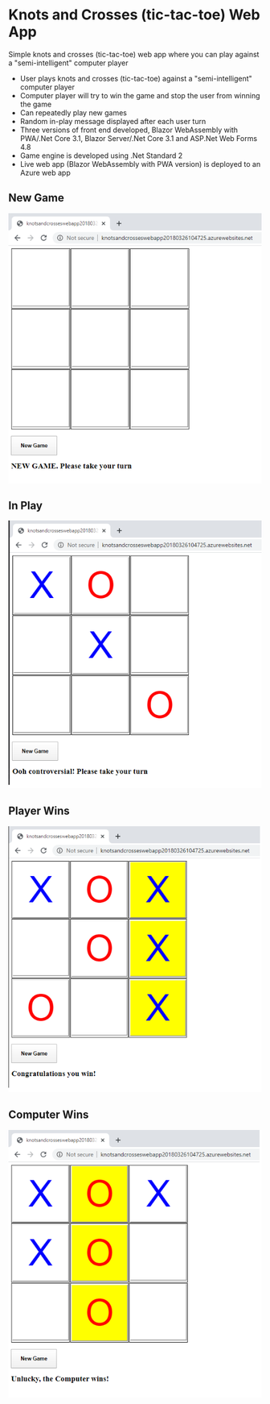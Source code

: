 # Knots and Crosses (tic-tac-toe) Web App
Simple knots and crosses (tic-tac-toe) web app where you can play against a "semi-intelligent" computer player

* User plays knots and crosses (tic-tac-toe) against a "semi-intelligent" computer player 
* Computer player will try to win the game and stop the user from winning the game
* Can repeatedly play new games
* Random in-play message displayed after each user turn
* Three versions of front end developed, Blazor WebAssembly with PWA/.Net Core 3.1, Blazor Server/.Net Core 3.1 and ASP.Net Web Forms 4.8
* Game engine is developed using .Net Standard 2
* Live web app (Blazor WebAssembly with PWA version) is deployed to an Azure web app

## New Game

![](Images/NewGame.png)

## In Play

![](Images/InPlay.png)

## Player Wins

![](Images/PlayerWins.png)

## Computer Wins

![](Images/ComputerWins.png)
